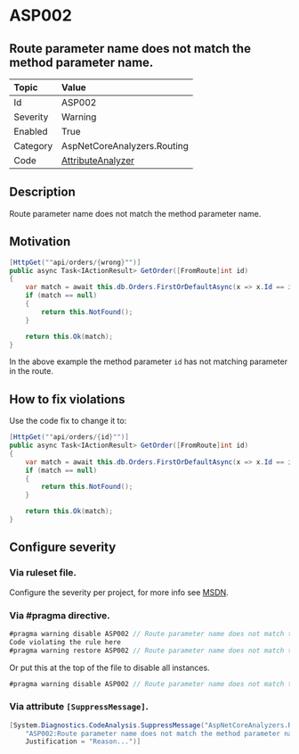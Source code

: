 # ASP002
## Route parameter name does not match the method parameter name.

| Topic    | Value
| :--      | :--
| Id       | ASP002
| Severity | Warning
| Enabled  | True
| Category | AspNetCoreAnalyzers.Routing
| Code     | [AttributeAnalyzer]([AttributeAnalyzer](https://github.com/DotNetAnalyzers/AspNetCoreAnalyzers/blob/master/AspNetCoreAnalyzers/Analyzers/AttributeAnalyzer.cs))

## Description

Route parameter name does not match the method parameter name.

## Motivation

```cs
[HttpGet(""api/orders/{wrong}"")]
public async Task<IActionResult> GetOrder([FromRoute]int id)
{
    var match = await this.db.Orders.FirstOrDefaultAsync(x => x.Id == id);
    if (match == null)
    {
        return this.NotFound();
    }

    return this.Ok(match);
}
```

In the above example the method parameter `id` has not matching parameter in the route.

## How to fix violations

Use the code fix to change it to:

```cs
[HttpGet(""api/orders/{id}"")]
public async Task<IActionResult> GetOrder([FromRoute]int id)
{
    var match = await this.db.Orders.FirstOrDefaultAsync(x => x.Id == id);
    if (match == null)
    {
        return this.NotFound();
    }

    return this.Ok(match);
}
```

<!-- start generated config severity -->
## Configure severity

### Via ruleset file.

Configure the severity per project, for more info see [MSDN](https://msdn.microsoft.com/en-us/library/dd264949.aspx).

### Via #pragma directive.
```C#
#pragma warning disable ASP002 // Route parameter name does not match the method parameter name.
Code violating the rule here
#pragma warning restore ASP002 // Route parameter name does not match the method parameter name.
```

Or put this at the top of the file to disable all instances.
```C#
#pragma warning disable ASP002 // Route parameter name does not match the method parameter name.
```

### Via attribute `[SuppressMessage]`.

```C#
[System.Diagnostics.CodeAnalysis.SuppressMessage("AspNetCoreAnalyzers.Routing", 
    "ASP002:Route parameter name does not match the method parameter name.", 
    Justification = "Reason...")]
```
<!-- end generated config severity -->